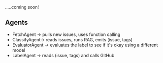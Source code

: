 .....coming soon!

## Agents
- FetchAgent → pulls new issues, uses function calling
- ClassifyAgent→ reads issues, runs RAG, emits (issue, tags)
- EvaluatorAgent -> evaluates the label to see if it's okay using a different model
- LabelAgent → reads (issue, tags) and calls GitHub